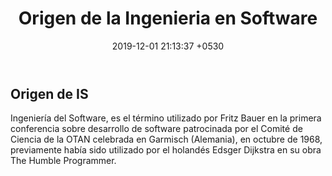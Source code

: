 ﻿---
layout: post
title:  "Origen de la Ingenieria en Software"
date:   2019-12-01 21:13:37 +0530
categories: clases
description: "Tratamos sobre el orgines de la IS"
published: true
---
<h2>Origen de IS</h2>
  <p>Ingeniería del Software, es el término utilizado por Fritz Bauer en la primera conferencia sobre desarrollo de software patrocinada por el Comité de Ciencia de la 
  OTAN celebrada en Garmisch (Alemania), en octubre de 1968, previamente había sido utilizado por el holandés Edsger Dijkstra en su obra The Humble Programmer.</p>
  
